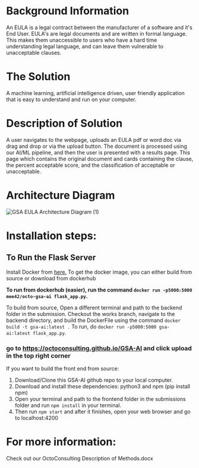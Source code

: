# Background Information

An EULA is a legal contract between the manufacturer of a software and it's End User.  EULA's are legal documents and are written in formal language.  This makes them unaccessible to users who have a hard time understanding legal language, and can leave them vulnerable to unacceptable clauses.

# The Solution

A machine learning, artificial intelligence driven, user friendly application that is easy to understand and run on your computer.


# Description of Solution 

A user navigates to the webpage, uploads an EULA pdf or word doc via drag and drop or via the upload button. The document is processed using our AI/ML pipeline, and then the user is presented with a results page. This page which contains the original document and cards containing the clause, the percent acceptable score, and the classification of acceptable or unacceptable.

# Architecture Diagram
![GSA EULA Architecture Diagram (1)](https://user-images.githubusercontent.com/17444067/90678596-e3697880-e22c-11ea-9280-f3f33c943c47.png)










# Installation steps: 
## To Run the Flask Server

Install Docker from [here.](https://docs.docker.com/desktop/) To get the docker image, you can either build from source or download from dockerhub

**To run from dockerhub (easier), run the command `docker run -p5000:5000 mee42/octo-gsa-ai flask_app.py`.**

To build from source, Open a different terminal and path to the backend folder in the submission. Checkout the works branch, navigate to the backend directory, and build the DockerFile using the command `docker build -t gsa-ai:latest .` To run, do `docker run -p5000:5000 gsa-ai:latest flask_app.py`.

### go to https://octoconsulting.github.io/GSA-AI and click upload in the top right corner

If you want to build the front end from source: 
1. Download/Clone this GSA-AI github repo to your local computer.
2. Download and install these dependencies: python3 and npm (pip install npm) 
3. Open your terminal and path to the frontend folder in the submissions folder
    and run `npm install` in your terminal.
4. Then run `npm start` and after it finishes, open your web browser and go to localhost:4200




# For more information: 
Check out our OctoConsulting Description of Methods.docx


